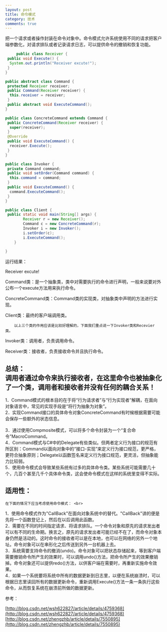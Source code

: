 ```yaml
---
layout: post
title: 命令模式
category: 技术
comments: true
---
```


把一个请求或者操作封装在命令对象中。命令模式允许系统使用不同的请求把客户端参数化，对请求排队或者记录请求日志，可以提供命令的撤销和恢复功能。

```java
	 public class Receiver {
 public void Execute() {
  System.out.println("Receiver excute!");
 }
}

public abstract class Command {
 protected Receiver receiver;
 public Command(Receiver receiver) {
  this.receiver = receiver;
 }
 public abstract void ExecuteCommand();
}

public class ConcreteCommand extends Command {
 public ConcreteCommand(Receiver receiver) {
  super(receiver);
 }
 @Override
 public void ExecuteCommand() {
  receiver.Execute();
 }
}

public class Invoker {
 private Command command;
 public void setOrder(Command command) {
  this.command = command;
 }
 public void ExecuteCommand() {
  command.ExecuteCommand();
 }
}

public class Client {
 public static void main(String[] args) {   
        Receiver r = new Receiver();   
        Command c = new ConcreteCommand(r);    
        Invoker i = new Invoker();   
        i.setOrder(c);   
        i.ExecuteCommand();   
    }  
  
}
```

运行结果：

Receiver excute!

Command类：是一个抽象类，类中对需要执行的命令进行声明，一般来说要对外公布一个execute方法用来执行命令。

ConcreteCommand类：Command类的实现类，对抽象类中声明的方法进行实现。

Client类：最终的客户端调用类。

        以上三个类的作用应该是比较好理解的，下面我们重点说一下Invoker类和Recevier类。

Invoker类：调用者，负责调用命令。

Receiver类：接收者，负责接收命令并且执行命令。

## 总结： <br>  调用者通过命令来执行接收者，在这里命令也被抽象化了一个类，调用者和接收者并没有任何的耦合关系！

1．Command模式的根本目的在于将“行为请求者”与“行为实现者”解耦，在面向对象语言中，常见的实现手段是“将行为抽象为对象”。<br> 
2．实现Command接口的具体命令对象ConcreteCommand有时候根据需要可能会保存一些额外的状态信息。<br>  
3．通过使用Compmosite模式，可以将多个命令封装为一个“复合命令”MacroCommand。 <br> 
4．Command模式与C#中的Delegate有些类似。但两者定义行为接口的规范有所区别：Command以面向对象中的“接口-实现”来定义行为接口规范，更严格，更符合抽象原则；Delegate以函数签名来定义行为接口规范，更灵活，但抽象能力比较弱。 <br> 
5．使用命令模式会导致某些系统有过多的具体命令类。某些系统可能需要几十个，几百个甚至几千个具体命令类，这会使命令模式在这样的系统里变得不实际。<br> 

## 适用性： <br> 
    在下面的情况下应当考虑使用命令模式： <br> 
1．使用命令模式作为"CallBack"在面向对象系统中的替代。"CallBack"讲的便是先将一个函数登记上，然后在以后调用此函数。 <br> 
2．需要在不同的时间指定请求、将请求排队。一个命令对象和原先的请求发出者可以有不同的生命期。换言之，原先的请求发出者可能已经不在了，而命令对象本身仍然是活动的。这时命令的接收者可以是在本地，也可以在网络的另外一个地址。命令对象可以在串形化之后传送到另外一台机器上去。 <br> 
3．系统需要支持命令的撤消(undo)。命令对象可以把状态存储起来，等到客户端需要撤销命令所产生的效果时，可以调用undo()方法，把命令所产生的效果撤销掉。命令对象还可以提供redo()方法，以供客户端在需要时，再重新实施命令效果。 <br> 
4．如果一个系统要将系统中所有的数据更新到日志里，以便在系统崩溃时，可以根据日志里读回所有的数据更新命令，重新调用Execute()方法一条一条执行这些命令，从而恢复系统在崩溃前所做的数据更新。<br> 

参考：<br> 

[http://blog.csdn.net/wsh622827/article/details/4759368](http://blog.csdn.net/wsh622827/article/details/4759368)
[http://blog.csdn.net/zhengzhb/article/details/7550895](http://blog.csdn.net/zhengzhb/article/details/7550895)
